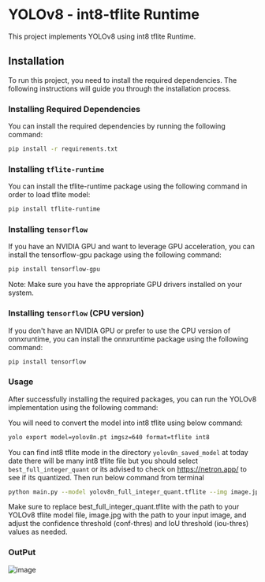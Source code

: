 # YOLOv8 - int8-tflite Runtime

This project implements YOLOv8 using int8 tflite Runtime.

## Installation

To run this project, you need to install the required dependencies. The following instructions will guide you through the installation process.

### Installing Required Dependencies

You can install the required dependencies by running the following command:

```bash
pip install -r requirements.txt
```

### Installing `tflite-runtime`

You can install the tflite-runtime package using the following command in order to load tflite model:

```bash
pip install tflite-runtime
```

### Installing `tensorflow`

If you have an NVIDIA GPU and want to leverage GPU acceleration, you can install the tensorflow-gpu package using the following command:

```bash
pip install tensorflow-gpu
```

Note: Make sure you have the appropriate GPU drivers installed on your system.

### Installing `tensorflow` (CPU version)

If you don't have an NVIDIA GPU or prefer to use the CPU version of onnxruntime, you can install the onnxruntime package using the following command:

```bash
pip install tensorflow
```

### Usage

After successfully installing the required packages, you can run the YOLOv8 implementation using the following command:

You will need to convert the model into int8 tflite using below command:

```bash
yolo export model=yolov8n.pt imgsz=640 format=tflite int8

```

You can find int8 tflite mode in the directory `yolov8n_saved_model` at today date there will be many int8 tflite file but you should select `best_full_integer_quant` or its advised to check on https://netron.app/ to see if its quantized. Then run below command from terminal

```bash
python main.py --model yolov8n_full_integer_quant.tflite --img image.jpg --conf-thres 0.5 --iou-thres 0.5
```

Make sure to replace best_full_integer_quant.tflite with the path to your YOLOv8 tflite model file, image.jpg with the path to your input image, and adjust the confidence threshold (conf-thres) and IoU threshold (iou-thres) values as needed.

### OutPut

![image](https://github.com/wamiqraza/Attribute-recognition-and-reidentification-Market1501-dataset/blob/main/img/bus.jpg)
